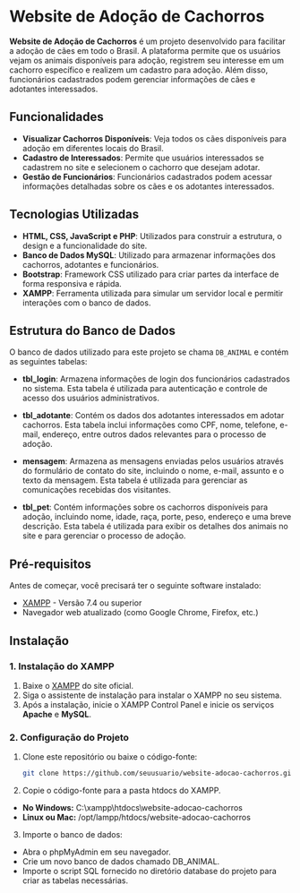 # Website de Adoção de Cachorros

**Website de Adoção de Cachorros** é um projeto desenvolvido para facilitar a adoção de cães em todo o Brasil. A plataforma permite que os usuários vejam os animais disponíveis para adoção, registrem seu interesse em um cachorro específico e realizem um cadastro para adoção. Além disso, funcionários cadastrados podem gerenciar informações de cães e adotantes interessados.

## Funcionalidades

- **Visualizar Cachorros Disponíveis**: Veja todos os cães disponíveis para adoção em diferentes locais do Brasil.
- **Cadastro de Interessados**: Permite que usuários interessados se cadastrem no site e selecionem o cachorro que desejam adotar.
- **Gestão de Funcionários**: Funcionários cadastrados podem acessar informações detalhadas sobre os cães e os adotantes interessados.

## Tecnologias Utilizadas

- **HTML, CSS, JavaScript e PHP**: Utilizados para construir a estrutura, o design e a funcionalidade do site.
- **Banco de Dados MySQL**: Utilizado para armazenar informações dos cachorros, adotantes e funcionários.
- **Bootstrap**: Framework CSS utilizado para criar partes da interface de forma responsiva e rápida.
- **XAMPP**: Ferramenta utilizada para simular um servidor local e permitir interações com o banco de dados.

## Estrutura do Banco de Dados

O banco de dados utilizado para este projeto se chama `DB_ANIMAL` e contém as seguintes tabelas:

- **tbl_login**: Armazena informações de login dos funcionários cadastrados no sistema. Esta tabela é utilizada para autenticação e controle de acesso dos usuários administrativos.

- **tbl_adotante**: Contém os dados dos adotantes interessados em adotar cachorros. Esta tabela inclui informações como CPF, nome, telefone, e-mail, endereço, entre outros dados relevantes para o processo de adoção.

- **mensagem**: Armazena as mensagens enviadas pelos usuários através do formulário de contato do site, incluindo o nome, e-mail, assunto e o texto da mensagem. Esta tabela é utilizada para gerenciar as comunicações recebidas dos visitantes.

- **tbl_pet**: Contém informações sobre os cachorros disponíveis para adoção, incluindo nome, idade, raça, porte, peso, endereço e uma breve descrição. Esta tabela é utilizada para exibir os detalhes dos animais no site e para gerenciar o processo de adoção.

## Pré-requisitos

Antes de começar, você precisará ter o seguinte software instalado:

- [XAMPP](https://www.apachefriends.org/index.html) - Versão 7.4 ou superior
- Navegador web atualizado (como Google Chrome, Firefox, etc.)

## Instalação

### 1. Instalação do XAMPP

1. Baixe o [XAMPP](https://www.apachefriends.org/index.html) do site oficial.
2. Siga o assistente de instalação para instalar o XAMPP no seu sistema.
3. Após a instalação, inicie o XAMPP Control Panel e inicie os serviços **Apache** e **MySQL**.

### 2. Configuração do Projeto

1. Clone este repositório ou baixe o código-fonte:

   ```bash
   git clone https://github.com/seuusuario/website-adocao-cachorros.git

2. Copie o código-fonte para a pasta htdocs do XAMPP. 
- **No Windows:**
    C:\xampp\htdocs\website-adocao-cachorros
- **Linux ou Mac:**
    /opt/lampp/htdocs/website-adocao-cachorros

3. Importe o banco de dados:
- Abra o phpMyAdmin em seu navegador.
- Crie um novo banco de dados chamado DB_ANIMAL.
- Importe o script SQL fornecido no diretório database do projeto para criar as tabelas necessárias.

